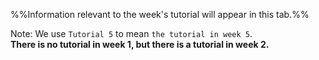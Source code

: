 %%Information relevant to the week's tutorial will appear in this tab.%%

Note: We use `Tutorial 5` to mean `the tutorial in week 5`.<br>
**There is no tutorial in week 1, but there is a tutorial in week 2.**